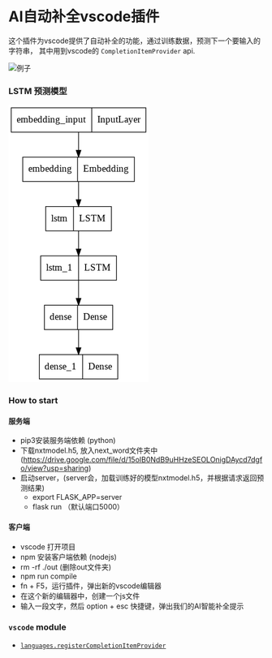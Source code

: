 # AI自动补全vscode插件

这个插件为vscode提供了自动补全的功能，通过训练数据，预测下一个要输入的字符串， 其中用到vscode的 `CompletionItemProvider` api.

![例子](demo1.gif)

### LSTM 预测模型
![LSTM模型](model.png)

### How to start
#### 服务端
- pip3安装服务端依赖 (python)
- 下载nxtmodel.h5, 放入next_word文件夹中 (https://drive.google.com/file/d/15oIB0NdB9uHHzeSEOLOnigDAycd7dgfo/view?usp=sharing)
- 启动server，(server会，加载训练好的模型nxtmodel.h5，并根据请求返回预测结果)
	 - export FLASK_APP=server
	 - flask run （默认端口5000）
#### 客户端
- vscode 打开项目
- npm 安装客户端依赖 (nodejs)
- rm -rf ./out (删除out文件夹)
- npm run compile
- fn + F5，运行插件，弹出新的vscode编辑器
- 在这个新的编辑器中，创建一个js文件
- 输入一段文字，然后 option + esc 快捷键，弹出我们的AI智能补全提示
### `vscode` module

- [`languages.registerCompletionItemProvider`](https://code.visualstudio.com/api/references/vscode-api#languages.registerCompletionItemProvider)
